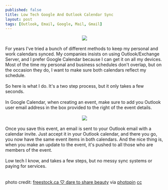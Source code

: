 ```yaml
---
published: false
title: Low Tech Google And Outlook Calendar Sync
layout: post
tags: [Outlook, Email, Google, Mail, Gmail]
---
```

<div class="css-full-post-content js-full-post-content">
<div class="separator" style="clear: both; text-align: center;"><a href="http://1.bp.blogspot.com/-GzaIc0b_lJM/VMJuKcaU0iI/AAAAAAAAo3Q/8xZj-lnYrtQ/s1600/mail.jpg" imageanchor="1" style="margin-left: 1em; margin-right: 1em;"><img border="0" src="http://1.bp.blogspot.com/-GzaIc0b_lJM/VMJuKcaU0iI/AAAAAAAAo3Q/8xZj-lnYrtQ/s1600/mail.jpg" /></a></div><br />For years I've tried a bunch of different methods to keep my personal and work calendars synced. My companies insists on using Outlook/Exchange Server, and I prefer Google Calendar because I can get it on all my devices. Most of the time my personal and business schedules don't overlap, but on the occasion they do, I want to make sure both calendars reflect my schedule.<br /><br />So here is what I do. It's a two step process, but it only takes a few seconds.<br /><br />In Google Calendar, when creating an event, make sure to add you Outlook user email address in the box provided to the right of the event details.<br /><br /><div class="separator" style="clear: both; text-align: center;"><a href="http://1.bp.blogspot.com/-25d1Bk68HcQ/VMJsQTKXQuI/AAAAAAAAo3I/s49zsoiXU-k/s1600/google-calendar-invite-someone.png" imageanchor="1" style="margin-left: 1em; margin-right: 1em;"><img border="0" src="http://1.bp.blogspot.com/-25d1Bk68HcQ/VMJsQTKXQuI/AAAAAAAAo3I/s49zsoiXU-k/s320/google-calendar-invite-someone.png" /></a></div><br />Once you save this event, an email is sent to your Outlook email with a calendar invite. Just accept it in your Outlook calendar, and there you go, you now have the same event items in both calendars. And the nice thing is, when you make an update to the event, it's pushed to all those who are members of the event.<br /><br />Low tech I know, and takes a few steps, but no messy sync systems or paying for services.<br /><br /><br />photo credit: <a href="https://www.flickr.com/photos/82955120@N05/16064264536/">freestock.ca ♡ dare to share beauty</a> via <a href="http://photopin.com">photopin</a> <a href="http://creativecommons.org/licenses/by/2.0/">cc</a>
</div>